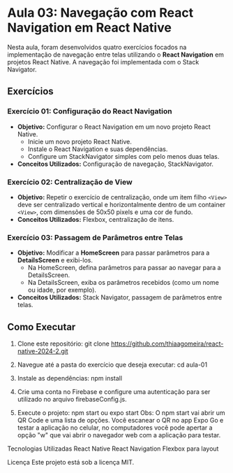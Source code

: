 # Aula 03: Navegação com React Navigation em React Native

Nesta aula, foram desenvolvidos quatro exercícios focados na implementação de navegação entre telas utilizando o **React Navigation** em projetos React Native. A navegação foi implementada com o Stack Navigator.

## Exercícios

### Exercício 01: Configuração do React Navigation
- **Objetivo:** Configurar o React Navigation em um novo projeto React Native.
  - Inicie um novo projeto React Native.
  - Instale o React Navigation e suas dependências.
  - Configure um StackNavigator simples com pelo menos duas telas.
- **Conceitos Utilizados:** Configuração de navegação, StackNavigator.

### Exercício 02: Centralização de View
- **Objetivo:** Repetir o exercício de centralização, onde um item filho `<View>` deve ser centralizado vertical e horizontalmente dentro de um container `<View>`, com dimensões de 50x50 pixels e uma cor de fundo.
- **Conceitos Utilizados:** Flexbox, centralização de itens.

### Exercício 03: Passagem de Parâmetros entre Telas
- **Objetivo:** Modificar a **HomeScreen** para passar parâmetros para a **DetailsScreen** e exibi-los.
  - Na HomeScreen, defina parâmetros para passar ao navegar para a DetailsScreen.
  - Na DetailsScreen, exiba os parâmetros recebidos (como um nome ou idade, por exemplo).
- **Conceitos Utilizados:** Stack Navigator, passagem de parâmetros entre telas.

## Como Executar

1. Clone este repositório:
   git clone https://github.com/thiaagomeira/react-native-2024-2.git

2. Navegue até a pasta do exercício que deseja executar:
   cd aula-01

3. Instale as dependências:
   npm install

4. Crie uma conta no Firebase e configure uma autenticação para ser utilizado no arquivo firebaseConfig.js.

5. Execute o projeto:
   npm start ou expo start
   Obs: O npm start vai abrir um QR Code e uma lista de opções. Você escanear o QR no app Expo Go e testar a aplicação no celular, no computadores você pode apertar a opção "w" que vai abrir o navegador web com a     aplicação para testar.

Tecnologias Utilizadas
React Native
React Navigation
Flexbox para layout

Licença
Este projeto está sob a licença MIT.
